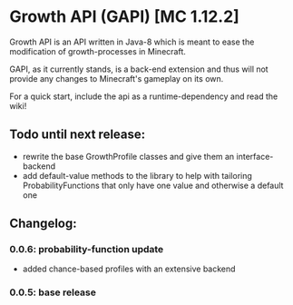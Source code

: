 # Growth API (GAPI)  [MC 1.12.2]

Growth API is an API written in Java-8 which is meant to ease the modification of
 growth-processes in Minecraft.
 
 GAPI, as it currently stands, is a back-end extension and thus will not provide any changes to Minecraft's gameplay on
 its own.
 
 For a quick start, include the api as a runtime-dependency and read the wiki!
 
 ## Todo until next release:
 
 - rewrite the base GrowthProfile classes and give them an interface-backend
 - add default-value methods to the library to help with tailoring ProbabilityFunctions that only have one value and otherwise a default one
 
 ## Changelog:
 
 ### 0.0.6: probability-function update
 
 - added chance-based profiles with an extensive backend
 
 
 ### 0.0.5: base release   
  
